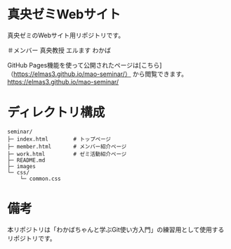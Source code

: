 # 真央ゼミWebサイト
真央ゼミのWebサイト用リポジトリです。

＃メンバー
真央教授</s></s></s></s></s></s> </s>  </s>
エルます</s></s></s></s></s> </s>  </s>  </s> </s>
わかば</s></s></s></s></s></s></s></s>
</s></s></s></s></s></s> </s> </s>  </s>

GitHub Pages機能を使って公開されたページは[こちら]（https://elmas3.github.io/mao-seminar/）
から閲覧できます。
https://elmas3.github.io/mao-seminar/

# ディレクトリ構成
```
seminar/
├─ index.html        # トップページ
├─ member.html       # メンバー紹介ページ
├─ work.html         # ゼミ活動紹介ページ
├─ README.md
├─ images
└─ css/
    └─ common.css
```

# 備考
本リポジトリは「わかばちゃんと学ぶGit使い方入門」の練習用として使用するリポジトリです。
